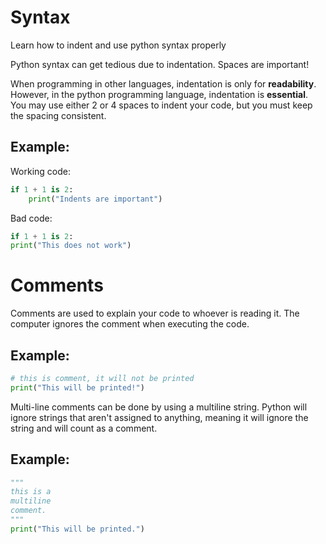 # Syntax
Learn how to indent and use python syntax properly

Python syntax can get tedious due to indentation. Spaces are important!

When programming in other languages, indentation is only for **readability**. However, in the python programming language, indentation is **essential**.
You may use either 2 or 4 spaces to indent your code, but you must keep the spacing consistent.

## Example:

Working code:
```python
if 1 + 1 is 2:
    print("Indents are important")
```
Bad code:
```python
if 1 + 1 is 2:
print("This does not work")
```

# Comments
Comments are used to explain your code to whoever is reading it. The computer ignores the comment when executing the code. 

## Example:

```py
# this is comment, it will not be printed
print("This will be printed!")
```

Multi-line comments can be done by using a multiline string. Python will ignore strings that aren't assigned to anything, meaning it will ignore the string and will count as a comment. 

## Example:

```py
"""
this is a 
multiline
comment. 
"""
print("This will be printed.")
```